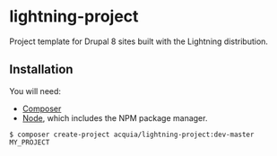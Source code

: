 # lightning-project
Project template for Drupal 8 sites built with the Lightning distribution.

## Installation

You will need:

* [Composer](https://getcomposer.org)
* [Node](https://nodejs.org), which includes the NPM package manager.

```
$ composer create-project acquia/lightning-project:dev-master MY_PROJECT
```

